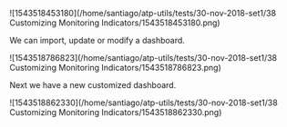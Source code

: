 ![1543518453180](/home/santiago/atp-utils/tests/30-nov-2018-set1/38 Customizing Monitoring Indicators/1543518453180.png) 



We can import, update or modify a dashboard.

![1543518786823](/home/santiago/atp-utils/tests/30-nov-2018-set1/38 Customizing Monitoring Indicators/1543518786823.png)

Next we have a new customized dashboard.

![1543518862330](/home/santiago/atp-utils/tests/30-nov-2018-set1/38 Customizing Monitoring Indicators/1543518862330.png)